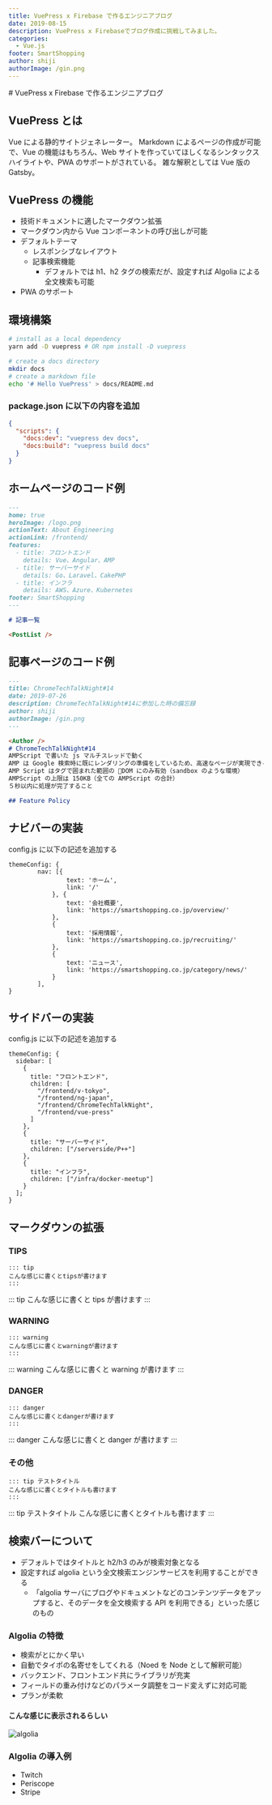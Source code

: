 ```yaml
---
title: VuePress x Firebase で作るエンジニアブログ
date: 2019-08-15
description: VuePress x Firebaseでブログ作成に挑戦してみました。
categories:
  - Vue.js
footer: SmartShopping
author: shiji
authorImage: /gin.png
---
```


<Author />
# VuePress x Firebase で作るエンジニアブログ

## VuePress とは

Vue による静的サイトジェネレーター。
Markdown によるページの作成が可能で、Vue の機能はもちろん、Web サイトを作っていてほしくなるシンタックスハイライトや、PWA のサポートがされている。
雑な解釈としては Vue 版の Gatsby。

## VuePress の機能

- 技術ドキュメントに適したマークダウン拡張
- マークダウン内から Vue コンポーネントの呼び出しが可能
- デフォルトテーマ
  - レスポンシブなレイアウト
  - 記事検索機能
    - デフォルトでは h1、h2 タグの検索だが、設定すれば Algolia による全文検索も可能
- PWA のサポート

## 環境構築

```sh
# install as a local dependency
yarn add -D vuepress # OR npm install -D vuepress

# create a docs directory
mkdir docs
# create a markdown file
echo '# Hello VuePress' > docs/README.md
```

### package.json に以下の内容を追加

```json
{
  "scripts": {
    "docs:dev": "vuepress dev docs",
    "docs:build": "vuepress build docs"
  }
}
```

## ホームページのコード例

```md
---
home: true
heroImage: /logo.png
actionText: About Engineering
actionLink: /frontend/
features:
  - title: フロントエンド
    details: Vue、Angular、AMP
  - title: サーバーサイド
    details: Go、Laravel、CakePHP
  - title: インフラ
    details: AWS、Azure、Kubernetes
footer: SmartShopping
---

# 記事一覧

<PostList />
```

## 記事ページのコード例

```md
---
title: ChromeTechTalkNight#14
date: 2019-07-26
description: ChromeTechTalkNight#14に参加した時の備忘録
author: shiji
authorImage: /gin.png
---

<Author />
# ChromeTechTalkNight#14
AMPScript で書いた js マルチスレッドで動く
AMP は Google 検索時に既にレンダリングの準備をしているため、高速なページが実現できる
AMP Script はタグで囲まれた範囲の DOM にのみ有効（sandbox のような環境）
AMPScript の上限は 150KB（全ての AMPScript の合計）
５秒以内に処理が完了すること

## Feature Policy
```

## ナビバーの実装

config.js に以下の記述を追加する

```js{2-17}
themeConfig: {
        nav: [{
                text: 'ホーム',
                link: '/'
            }, {
                text: '会社概要',
                link: 'https://smartshopping.co.jp/overview/'
            },
            {
                text: '採用情報',
                link: 'https://smartshopping.co.jp/recruiting/'
            },
            {
                text: 'ニュース',
                link: 'https://smartshopping.co.jp/category/news/'
            }
        ],
}
```

## サイドバーの実装

config.js に以下の記述を追加する

```js{2-20}
themeConfig: {
  sidebar: [
    {
      title: "フロントエンド",
      children: [
        "/frontend/v-tokyo",
        "/frontend/ng-japan",
        "/frontend/ChromeTechTalkNight",
        "/frontend/vue-press"
      ]
    },
    {
      title: "サーバーサイド",
      children: ["/serverside/P++"]
    },
    {
      title: "インフラ",
      children: ["/infra/docker-meetup"]
    }
  ];
}
```

## マークダウンの拡張

### TIPS

```
::: tip
こんな感じに書くとtipsが書けます
:::
```

::: tip
こんな感じに書くと tips が書けます
:::

### WARNING

```
::: warning
こんな感じに書くとwarningが書けます
:::
```

::: warning
こんな感じに書くと warning が書けます
:::

### DANGER

```
::: danger
こんな感じに書くとdangerが書けます
:::
```

::: danger
こんな感じに書くと danger が書けます
:::

### その他

```
::: tip テストタイトル
こんな感じに書くとタイトルも書けます
:::
```

::: tip テストタイトル
こんな感じに書くとタイトルも書けます
:::

## 検索バーについて

- デフォルトではタイトルと h2/h3 のみが検索対象となる
- 設定すれば algolia という全文検索エンジンサービスを利用することができる
  - 「algolia サーバにブログやドキュメントなどのコンテンツデータをアップすると、そのデータを全文検索する API を利用できる」といった感じのもの

### Algolia の特徴

- 検索がとにかく早い
- 自動でタイポの名寄せをしてくれる（Noed を Node として解釈可能）
- バックエンド、フロントエンド共にライブラリが充実
- フィールドの重み付けなどのパラメータ調整をコード変えずに対応可能
- プランが柔軟

#### こんな感じに表示されるらしい

<img :src="$withBase('/algolia.png')" alt="algolia">

### Algolia の導入例

- Twitch
- Periscope
- Stripe
